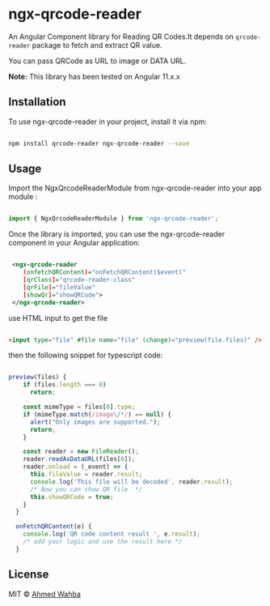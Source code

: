 # ngx-qrcode-reader

An Angular Component library for Reading QR Codes.It depends on ```qrcode-reader``` package to fetch and extract QR value.

You can pass QRCode as URL to image or DATA URL.

**Note:**
This library has been tested on Angular 11.x.x

## Installation

To use ngx-qrcode-reader in your project, install it via npm:

```bash

npm install qrcode-reader ngx-qrcode-reader --save

```

## Usage

Import the NgxQrcodeReaderModule from ngx-qrcode-reader  into your app module  :

```typescript

import { NgxQrcodeReaderModule } from 'ngx-qrcode-reader';

```


Once the library is imported, you can use the ngx-qrcode-reader component in your Angular application:

```xml

 <ngx-qrcode-reader 
    (onfetchQRContent)="onFetchQRContent($event)"
    [qrClass]="qrcode-reader-class"
    [qrFile]="fileValue" 
    [showQr]="showQRCode">
 </ngx-qrcode-reader>


```

use HTML input to get the file

```HTML

<input type="file" #file name="file" (change)="preview(file.files)" />
```

then the following snippet for typescript code:

```typescript

preview(files) {
    if (files.length === 0)
      return;

    const mimeType = files[0].type;
    if (mimeType.match(/image\/*/) == null) {
      alert("Only images are supported.");
      return;
    }

    const reader = new FileReader();
    reader.readAsDataURL(files[0]);
    reader.onload = (_event) => {
      this.fileValue = reader.result;
      console.log('This file will be decoded', reader.result);
      /* Now you can show QR file  */
      this.showQRCode = true;
    }
  }

  onFetchQRContent(e) {
    console.log('QR code content result ', e.result);
    /* add your logic and use the result here */
  }

```

## License

MIT © [Ahmed Wahba](mailto:wahba.it@gmail.com)
